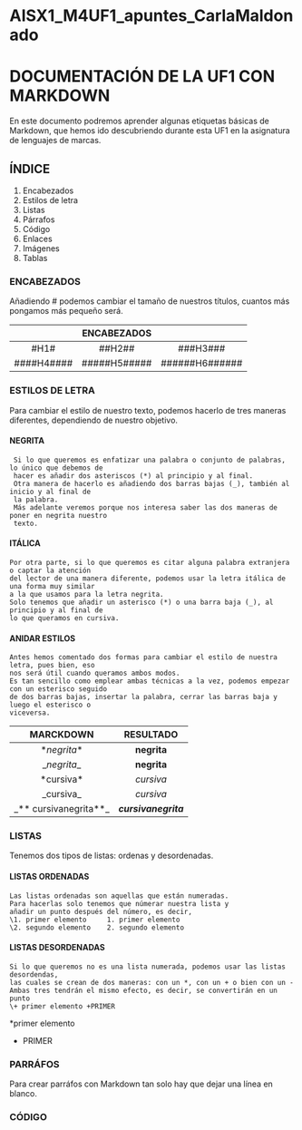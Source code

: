 # AISX1_M4UF1_apuntes_CarlaMaldonado
# DOCUMENTACIÓN DE LA UF1 CON MARKDOWN #
En este documento podremos aprender algunas etiquetas básicas de Markdown, que hemos ido descubriendo durante esta UF1 en la asignatura de lenguajes de marcas.

## ÍNDICE ##
1. Encabezados
2. Estilos de letra
3. Listas
4. Párrafos
5. Código
6. Enlaces
7. Imágenes
8. Tablas

### ENCABEZADOS ###
Añadiendo # podemos cambiar el tamaño de nuestros títulos, cuantos más pongamos más pequeño será. 

|        |   ENCABEZADOS   |            |
|:--------:|:---------:|:--------------:|
| #H1#| ##H2##|###H3###|
|  ####H4####|#####H5#####|######H6######|


### ESTILOS DE LETRA ###
  Para cambiar el estilo de nuestro texto, 
         podemos hacerlo de tres maneras diferentes,
         dependiendo de nuestro objetivo.

 #### NEGRITA ####
  
     Si lo que queremos es enfatizar una palabra o conjunto de palabras, lo único que debemos de 
     hacer es añadir dos asteriscos (*) al principio y al final. 
     Otra manera de hacerlo es añadiendo dos barras bajas (_), también al inicio y al final de 
     la palabra. 
     Más adelante veremos porque nos interesa saber las dos maneras de poner en negrita nuestro 
     texto.

 #### ITÁLICA ####
    Por otra parte, si lo que queremos es citar alguna palabra extranjera o captar la atención 
    del lector de una manera diferente, podemos usar la letra itálica de una forma muy similar 
    a la que usamos para la letra negrita. 
    Solo tenemos que añadir un asterisco (*) o una barra baja (_), al principio y al final de 
    lo que queramos en cursiva.

#### ANIDAR ESTILOS ####
    Antes hemos comentado dos formas para cambiar el estilo de nuestra letra, pues bien, eso 
    nos será útil cuando queramos ambos modos. 
    Es tan sencillo como emplear ambas técnicas a la vez, podemos empezar con un esterisco seguido 
    de dos barras bajas, insertar la palabra, cerrar las barras baja y luego el esterisco o 
    viceversa.
    
|MARCKDOWN|RESULTADO|
|:---------:|:---------:|
| \**negrita** | **negrita** |
| \__negrita__|__negrita__|
|\*cursiva*|*cursiva*|
|\_cursiva_|_cursiva_|
|\_** cursivanegrita**_ | **_cursivanegrita_**|

### LISTAS ###
Tenemos dos tipos de listas: ordenas y desordenadas.

 #### LISTAS ORDENADAS ####
    Las listas ordenadas son aquellas que están numeradas.
    Para hacerlas solo tenemos que númerar nuestra lista y 
    añadir un punto después del número, es decir,
    \1. primer elemento     1. primer elemento
    \2. segundo elemento    2. segundo elemento

 #### LISTAS DESORDENADAS ####
    Si lo que queremos no es una lista numerada, podemos usar las listas desordendas, 
    las cuales se crean de dos maneras: con un *, con un + o bien con un -
    Ambas tres tendrán el mismo efecto, es decir, se convertirán en un punto
    \+ primer elemento +PRIMER
*primer elemento
* PRIMER


### PARRÁFOS ###
Para crear parráfos con Markdown tan solo hay que dejar una línea en blanco.

### CÓDIGO ###








